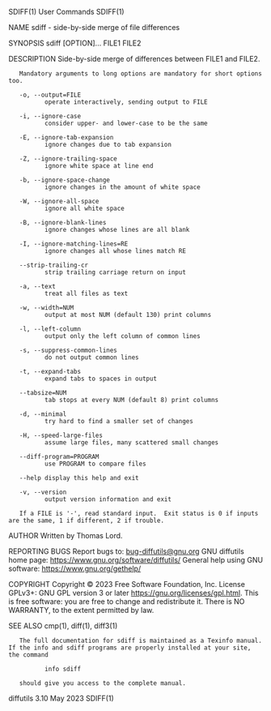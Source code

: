 SDIFF(1)                                                                                       User Commands                                                                                       SDIFF(1)

NAME
       sdiff - side-by-side merge of file differences

SYNOPSIS
       sdiff [OPTION]... FILE1 FILE2

DESCRIPTION
       Side-by-side merge of differences between FILE1 and FILE2.

       Mandatory arguments to long options are mandatory for short options too.

       -o, --output=FILE
              operate interactively, sending output to FILE

       -i, --ignore-case
              consider upper- and lower-case to be the same

       -E, --ignore-tab-expansion
              ignore changes due to tab expansion

       -Z, --ignore-trailing-space
              ignore white space at line end

       -b, --ignore-space-change
              ignore changes in the amount of white space

       -W, --ignore-all-space
              ignore all white space

       -B, --ignore-blank-lines
              ignore changes whose lines are all blank

       -I, --ignore-matching-lines=RE
              ignore changes all whose lines match RE

       --strip-trailing-cr
              strip trailing carriage return on input

       -a, --text
              treat all files as text

       -w, --width=NUM
              output at most NUM (default 130) print columns

       -l, --left-column
              output only the left column of common lines

       -s, --suppress-common-lines
              do not output common lines

       -t, --expand-tabs
              expand tabs to spaces in output

       --tabsize=NUM
              tab stops at every NUM (default 8) print columns

       -d, --minimal
              try hard to find a smaller set of changes

       -H, --speed-large-files
              assume large files, many scattered small changes

       --diff-program=PROGRAM
              use PROGRAM to compare files

       --help display this help and exit

       -v, --version
              output version information and exit

       If a FILE is '-', read standard input.  Exit status is 0 if inputs are the same, 1 if different, 2 if trouble.

AUTHOR
       Written by Thomas Lord.

REPORTING BUGS
       Report bugs to: bug-diffutils@gnu.org
       GNU diffutils home page: <https://www.gnu.org/software/diffutils/>
       General help using GNU software: <https://www.gnu.org/gethelp/>

COPYRIGHT
       Copyright © 2023 Free Software Foundation, Inc.  License GPLv3+: GNU GPL version 3 or later <https://gnu.org/licenses/gpl.html>.
       This is free software: you are free to change and redistribute it.  There is NO WARRANTY, to the extent permitted by law.

SEE ALSO
       cmp(1), diff(1), diff3(1)

       The full documentation for sdiff is maintained as a Texinfo manual.  If the info and sdiff programs are properly installed at your site, the command

              info sdiff

       should give you access to the complete manual.

diffutils 3.10                                                                                    May 2023                                                                                         SDIFF(1)
